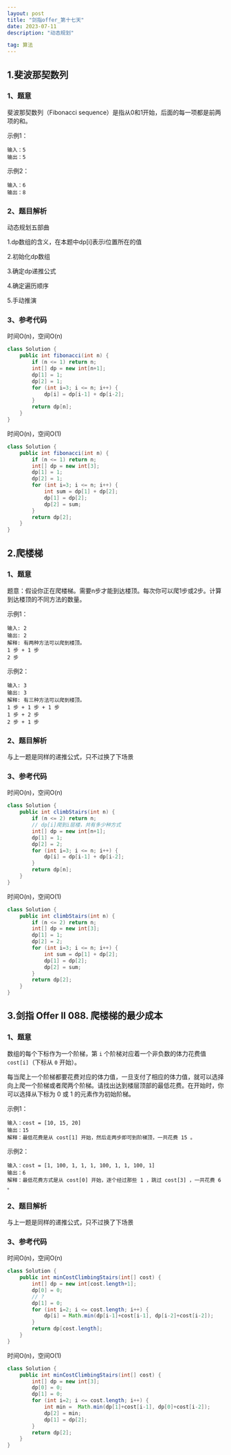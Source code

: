 ```yaml
---
layout: post
title: "剑指offer_第十七天"
date: 2023-07-11 
description: "动态规划"

tag: 算法
---  
```


## 1.斐波那契数列

### 1、题意

斐波那契数列（Fibonacci sequence）是指从0和1开始，后面的每一项都是前两项的和。

示例1：

```
输入：5
输出：5
```

示例2：

```
输入：6
输出：8
```

### 2、题目解析

动态规划五部曲

1.dp数组的含义，在本题中dp[i]表示i位置所在的值

2.初始化dp数组

3.确定dp递推公式

4.确定遍历顺序

5.手动推演

### 3、参考代码

时间O(n)，空间O(n)

```java
class Solution {
    public int fibonacci(int n) {
        if (n <= 1) return n;
        int[] dp = new int[n+1];
        dp[1] = 1;
        dp[2] = 1;
        for (int i=3; i <= n; i++) {
            dp[i] = dp[i-1] + dp[i-2];
        }
        return dp[n];
    }
}
```

时间O(n)，空间O(1)

```java
class Solution {
    public int fibonacci(int n) {
        if (n <= 1) return n;
        int[] dp = new int[3];
        dp[1] = 1;
        dp[2] = 1;
        for (int i=3; i <= n; i++) {
            int sum = dp[1] + dp[2];
            dp[1] = dp[2];
            dp[2] = sum;
        }
        return dp[2];
    }
}
```

## 2.爬楼梯

### 1、题意

题意：假设你正在爬楼梯。需要n步才能到达楼顶。每次你可以爬1步或2步。计算到达楼顶的不同方法的数量。

示例1：

```
输入: 2 
输出: 2 
解释: 有两种方法可以爬到楼顶。
1 步 + 1 步
2 步
```

示例2：

```
输入: 3 
输出: 3 
解释: 有三种方法可以爬到楼顶。
1 步 + 1 步 + 1 步
1 步 + 2 步
2 步 + 1 步
```

### 2、题目解析

与上一题是同样的递推公式，只不过换了下场景

### 3、参考代码

时间O(n)，空间O(n)

```java
class Solution {
    public int climbStairs(int n) {
        if (n <= 2) return n;
        // dp[i]爬到i层楼，共有多少种方式
        int[] dp = new int[n+1];
        dp[1] = 1;
        dp[2] = 2;
        for (int i=3; i <= n; i++) {
            dp[i] = dp[i-1] + dp[i-2];
        }
        return dp[n];
    }
}
```

时间O(n)，空间O(1)

```java
class Solution {
    public int climbStairs(int n) {
        if (n <= 2) return n;
        int[] dp = new int[3];
        dp[1] = 1;
        dp[2] = 2;
        for (int i=3; i <= n; i++) {
            int sum = dp[1] + dp[2];
            dp[1] = dp[2];
            dp[2] = sum;
        }
        return dp[2];
    }
}
```

## 3.剑指 Offer II 088. 爬楼梯的最少成本

### 1、题意

数组的每个下标作为一个阶梯，第 `i` 个阶梯对应着一个非负数的体力花费值 `cost[i]`（下标从 `0` 开始）。

每当爬上一个阶梯都要花费对应的体力值，一旦支付了相应的体力值，就可以选择向上爬一个阶梯或者爬两个阶梯。请找出达到楼层顶部的最低花费。在开始时，你可以选择从下标为 0 或 1 的元素作为初始阶梯。

示例1：

```
输入：cost = [10, 15, 20]
输出：15
解释：最低花费是从 cost[1] 开始，然后走两步即可到阶梯顶，一共花费 15 。
```

示例2：

```
输入：cost = [1, 100, 1, 1, 1, 100, 1, 1, 100, 1]
输出：6
解释：最低花费方式是从 cost[0] 开始，逐个经过那些 1 ，跳过 cost[3] ，一共花费 6 。
```

### 2、题目解析

与上一题是同样的递推公式，只不过换了下场景

### 3、参考代码

时间O(n)，空间O(n)

```java
class Solution {
    public int minCostClimbingStairs(int[] cost) {
		int[] dp = new int[cost.length+1];
        dp[0] = 0;
        // ?
        dp[1] = 0;
        for (int i=2; i <= cost.length; i++) {
            dp[i] = Math.min(dp[i-1]+cost[i-1], dp[i-2]+cost[i-2]);
        }
        return dp[cost.length];
    }
}
```

时间O(n)，空间O(1)

```java
class Solution {
    public int minCostClimbingStairs(int[] cost) {
		int[] dp = new int[3];
        dp[0] = 0;
        dp[1] = 0;
        for (int i=2; i <= cost.length; i++) {
            int min =  Math.min(dp[1]+cost[i-1], dp[0]+cost[i-2]);
            dp[2] = min;
            dp[1] = dp[2];
        }
        return dp[2];
    }
}
```

